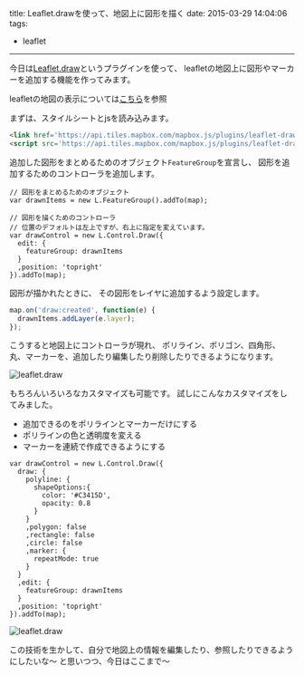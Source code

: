 title: Leaflet.drawを使って、地図上に図形を描く
date: 2015-03-29 14:04:06
tags:
- leaflet
---

今日は[Leaflet.draw](https://github.com/Leaflet/Leaflet.draw)というプラグインを使って、
leafletの地図上に図形やマーカーを追加する機能を作ってみます。

<!-- more -->

leafletの地図の表示については[こちら](http://www.jurigis.me/2015/03/22/output-geojson-using-the-leaflet/)を参照

まずは、スタイルシートとjsを読み込みます。

```html
<link href='https://api.tiles.mapbox.com/mapbox.js/plugins/leaflet-draw/v0.2.2/leaflet.draw.css' rel='stylesheet' />
<script src='https://api.tiles.mapbox.com/mapbox.js/plugins/leaflet-draw/v0.2.2/leaflet.draw.js'></script>
```

追加した図形をまとめるためのオブジェクト`FeatureGroup`を宣言し、
図形を追加するためのコントローラを追加します。

```javascpipt
// 図形をまとめるためのオブジェクト
var drawnItems = new L.FeatureGroup().addTo(map);

// 図形を描くためのコントローラ
// 位置のデフォルトは左上ですが、右上に指定を変えています。
var drawControl = new L.Control.Draw({
  edit: {
    featureGroup: drawnItems
  }
  ,position: 'topright'
}).addTo(map);
```
図形が描かれたときに、
その図形をレイヤに追加するよう設定します。

```javascript
map.on('draw:created', function(e) {
  drawnItems.addLayer(e.layer);
});

```

こうすると地図上にコントローラが現れ、
ポリライン、ポリゴン、四角形、丸、マーカーを、追加したり編集したり削除したりできるようになります。

![leaflet.draw](leaflet.draw_1.png)

もちろんいろいろなカスタマイズも可能です。
試しにこんなカスタマイズをしてみました。
- 追加できるのをポリラインとマーカーだけにする
- ポリラインの色と透明度を変える
- マーカーを連続で作成できるようにする

```
var drawControl = new L.Control.Draw({
  draw: {
    polyline: {
      shapeOptions:{
        color: '#C3415D',
        opacity: 0.8
      }
    }
    ,polygon: false
    ,rectangle: false
    ,circle: false
    ,marker: {
      repeatMode: true
    }
  }
  ,edit: {
    featureGroup: drawnItems
  }
  ,position: 'topright'
}).addTo(map);
```

![leaflet.draw](leaflet.draw_2.png)

この技術を生かして、自分で地図上の情報を編集したり、参照したりできるようにしたいな〜
と思いつつ、今日はここまで〜

